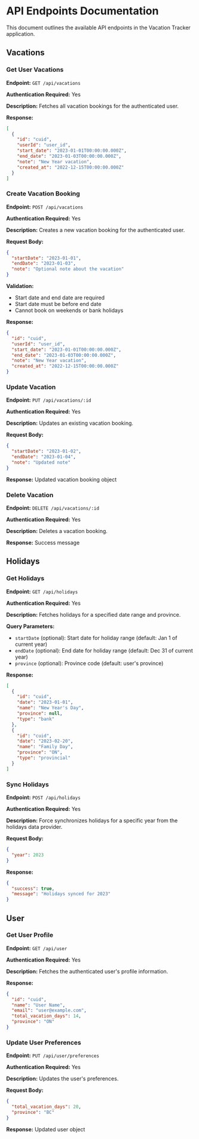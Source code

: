 # API Endpoints Documentation

This document outlines the available API endpoints in the Vacation Tracker application.

## Vacations

### Get User Vacations

**Endpoint:** `GET /api/vacations`

**Authentication Required:** Yes

**Description:** Fetches all vacation bookings for the authenticated user.

**Response:**
```json
[
  {
    "id": "cuid",
    "userId": "user_id",
    "start_date": "2023-01-01T00:00:00.000Z",
    "end_date": "2023-01-03T00:00:00.000Z",
    "note": "New Year vacation",
    "created_at": "2022-12-15T00:00:00.000Z"
  }
]
```

### Create Vacation Booking

**Endpoint:** `POST /api/vacations`

**Authentication Required:** Yes

**Description:** Creates a new vacation booking for the authenticated user.

**Request Body:**
```json
{
  "startDate": "2023-01-01",
  "endDate": "2023-01-03",
  "note": "Optional note about the vacation"
}
```

**Validation:**
- Start date and end date are required
- Start date must be before end date
- Cannot book on weekends or bank holidays

**Response:**
```json
{
  "id": "cuid",
  "userId": "user_id",
  "start_date": "2023-01-01T00:00:00.000Z",
  "end_date": "2023-01-03T00:00:00.000Z",
  "note": "New Year vacation",
  "created_at": "2022-12-15T00:00:00.000Z"
}
```

### Update Vacation

**Endpoint:** `PUT /api/vacations/:id`

**Authentication Required:** Yes

**Description:** Updates an existing vacation booking.

**Request Body:**
```json
{
  "startDate": "2023-01-02",
  "endDate": "2023-01-04",
  "note": "Updated note"
}
```

**Response:** Updated vacation booking object

### Delete Vacation

**Endpoint:** `DELETE /api/vacations/:id`

**Authentication Required:** Yes

**Description:** Deletes a vacation booking.

**Response:** Success message

## Holidays

### Get Holidays

**Endpoint:** `GET /api/holidays`

**Authentication Required:** Yes

**Description:** Fetches holidays for a specified date range and province.

**Query Parameters:**
- `startDate` (optional): Start date for holiday range (default: Jan 1 of current year)
- `endDate` (optional): End date for holiday range (default: Dec 31 of current year)
- `province` (optional): Province code (default: user's province)

**Response:**
```json
[
  {
    "id": "cuid",
    "date": "2023-01-01",
    "name": "New Year's Day",
    "province": null,
    "type": "bank"
  },
  {
    "id": "cuid",
    "date": "2023-02-20",
    "name": "Family Day",
    "province": "ON",
    "type": "provincial"
  }
]
```

### Sync Holidays

**Endpoint:** `POST /api/holidays`

**Authentication Required:** Yes

**Description:** Force synchronizes holidays for a specific year from the holidays data provider.

**Request Body:**
```json
{
  "year": 2023
}
```

**Response:**
```json
{
  "success": true,
  "message": "Holidays synced for 2023"
}
```

## User

### Get User Profile

**Endpoint:** `GET /api/user`

**Authentication Required:** Yes

**Description:** Fetches the authenticated user's profile information.

**Response:**
```json
{
  "id": "cuid",
  "name": "User Name",
  "email": "user@example.com",
  "total_vacation_days": 14,
  "province": "ON"
}
```

### Update User Preferences

**Endpoint:** `PUT /api/user/preferences`

**Authentication Required:** Yes

**Description:** Updates the user's preferences.

**Request Body:**
```json
{
  "total_vacation_days": 20,
  "province": "BC"
}
```

**Response:** Updated user object 